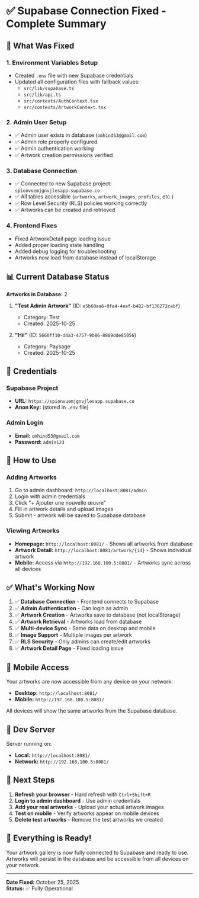 # ✅ Supabase Connection Fixed - Complete Summary

## 🎯 What Was Fixed

### 1. Environment Variables Setup
- Created `.env` file with new Supabase credentials
- Updated all configuration files with fallback values:
  - `src/lib/supabase.ts`
  - `src/lib/api.ts`
  - `src/contexts/AuthContext.tsx`
  - `src/contexts/ArtworkContext.tsx`

### 2. Admin User Setup
- ✅ Admin user exists in database (`omhind53@gmail.com`)
- ✅ Admin role properly configured
- ✅ Admin authentication working
- ✅ Artwork creation permissions verified

### 3. Database Connection
- ✅ Connected to new Supabase project: `spionvuemjgnvjlesapp.supabase.co`
- ✅ All tables accessible (`artworks`, `artwork_images`, `profiles`, etc.)
- ✅ Row Level Security (RLS) policies working correctly
- ✅ Artworks can be created and retrieved

### 4. Frontend Fixes
- Fixed ArtworkDetail page loading issue
- Added proper loading state handling
- Added debug logging for troubleshooting
- Artworks now load from database instead of localStorage

## 📊 Current Database Status

**Artworks in Database:** 2
1. **"Test Admin Artwork"** (ID: `e5b60aa6-0fa4-4eaf-b482-bf136272cabf`)
   - Category: Test
   - Created: 2025-10-25

2. **"Hii"** (ID: `5660ff10-d4a3-4757-9b86-8889dde85056`)
   - Category: Paysage
   - Created: 2025-10-25

## 🔑 Credentials

### Supabase Project
- **URL:** `https://spionvuemjgnvjlesapp.supabase.co`
- **Anon Key:** (stored in `.env` file)

### Admin Login
- **Email:** `omhind53@gmail.com`
- **Password:** `admin123`

## 🚀 How to Use

### Adding Artworks
1. Go to admin dashboard: `http://localhost:8081/admin`
2. Login with admin credentials
3. Click "+ Ajouter une nouvelle œuvre"
4. Fill in artwork details and upload images
5. Submit - artwork will be saved to Supabase database

### Viewing Artworks
- **Homepage:** `http://localhost:8081/` - Shows all artworks from database
- **Artwork Detail:** `http://localhost:8081/artwork/{id}` - Shows individual artwork
- **Mobile:** Access via `http://192.168.100.5:8081/` - Artworks sync across all devices

## ✅ What's Working Now

1. ✅ **Database Connection** - Frontend connects to Supabase
2. ✅ **Admin Authentication** - Can login as admin
3. ✅ **Artwork Creation** - Artworks save to database (not localStorage)
4. ✅ **Artwork Retrieval** - Artworks load from database
5. ✅ **Multi-device Sync** - Same data on desktop and mobile
6. ✅ **Image Support** - Multiple images per artwork
7. ✅ **RLS Security** - Only admins can create/edit artworks
8. ✅ **Artwork Detail Page** - Fixed loading issue

## 📱 Mobile Access

Your artworks are now accessible from any device on your network:
- **Desktop:** `http://localhost:8081/`
- **Mobile:** `http://192.168.100.5:8081/`

All devices will show the same artworks from the Supabase database.

## 🔧 Dev Server

Server running on:
- **Local:** `http://localhost:8081/`
- **Network:** `http://192.168.100.5:8081/`

## 📝 Next Steps

1. **Refresh your browser** - Hard refresh with `Ctrl+Shift+R`
2. **Login to admin dashboard** - Use admin credentials
3. **Add your real artworks** - Upload your actual artwork images
4. **Test on mobile** - Verify artworks appear on mobile devices
5. **Delete test artworks** - Remove the test artworks we created

## 🎨 Everything is Ready!

Your artwork gallery is now fully connected to Supabase and ready to use. Artworks will persist in the database and be accessible from all devices on your network.

---

**Date Fixed:** October 25, 2025  
**Status:** ✅ Fully Operational
